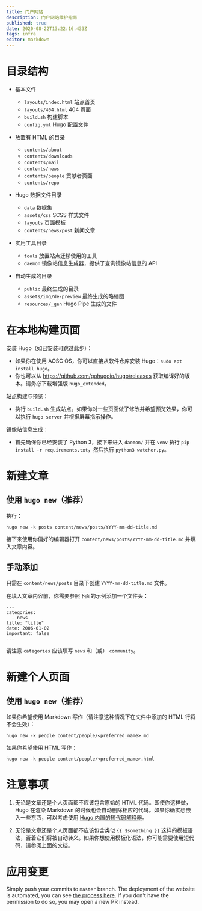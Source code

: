 ```yaml
---
title: 门户网站
description: 门户网站维护指南
published: true
date: 2020-08-22T13:22:16.433Z
tags: infra
editor: markdown
---
```


# 目录结构

- 基本文件
    - `layouts/index.html` 站点首页
    - `layouts/404.html` 404 页面
    - `build.sh` 构建脚本
    - `config.yml` Hugo 配置文件

- 放置有 HTML 的目录
    - `contents/about`
    - `contents/downloads`
    - `contents/mail`
    - `contents/news`
    - `contents/people` 贡献者页面
    - `contents/repo`

- Hugo 数据文件目录
    - `data` 数据集
    - `assets/css` SCSS 样式文件
    - `layouts` 页面模板
    - `contents/news/post` 新闻文章

- 实用工具目录
    - `tools` 放置站点迁移使用的工具
    - `daemon` 镜像站信息生成器，提供了查询镜像站信息的 API

- 自动生成的目录
    - `public` 最终生成的目录
    - `assets/img/de-preview` 最终生成的略缩图
    - `resources/_gen` Hugo Pipe 生成的文件

# 在本地构建页面

安装 Hugo（如已安装可跳过此步）：

  - 如果你在使用 AOSC OS，你可以直接从软件仓库安装 Hugo：`sudo apt install hugo`。
  - 你也可以从 https://github.com/gohugoio/hugo/releases 获取编译好的版本。请务必下载增强版 `hugo_extended`。

站点构建与预览：

  - 执行 `build.sh` 生成站点。如果你对一些页面做了修改并希望预览效果，你可以执行 `hugo server` 并根据屏幕指示操作。
  
镜像站信息生成：

  - 首先确保你已经安装了 Python 3，接下来进入 `daemon/` 并在 `venv` 执行 `pip install -r requirements.txt`，然后执行 `python3 watcher.py`。

# 新建文章

## 使用 `hugo new`（推荐）

执行：

```
hugo new -k posts content/news/posts/YYYY-mm-dd-title.md
```

接下来使用你偏好的编辑器打开 `content/news/posts/YYYY-mm-dd-title.md` 并填入文章内容。

## 手动添加

只需在 `content/news/posts` 目录下创建 `YYYY-mm-dd-title.md` 文件。

在填入文章内容前，你需要参照下面的示例添加一个文件头：

```
---
categories:
  - news
title: "title"
date: 2006-01-02
important: false
---
```

请注意 `categories` 应该填写 `news` 和（或） `community`。

# 新建个人页面

## 使用 `hugo new`（推荐）

如果你希望使用 Markdown 写作（请注意这种情况下在文件中添加的 HTML 行将不会生效）：

```
hugo new -k people content/people/<preferred_name>.md
```

如果你希望使用 HTML 写作：

```
hugo new -k people content/people/<preferred_name>.html
```

# 注意事项


1. 无论是文章还是个人页面都不应该包含原始的 HTML 代码。即使你这样做，Hugo 在渲染 Markdown 的时候也会自动删除相应的代码。如果你确实想嵌入一些东西，可以考虑使用 [Hugo 内置的短代码解释器](https://gohugo.io/content-management/shortcodes/#use-hugos-built-in-shortcodes)。

1. 无论是文章还是个人页面都不应该包含类似 `{{ $something }}` 这样的模板语法，否着它们将被自动转义。如果你想使用模板化语法，你可能需要使用短代码，请参阅上面的文档。 


# 应用变更

Simply push your commits to `master` branch. The deployment of the website is automated, you can see [the process here](https://dev.azure.com/AOSC-Dev/aosc-portal-kiss.github.io/_build?definitionId=1&_a=summary). If you don't have the permission to do so, you may open a new PR instead.
